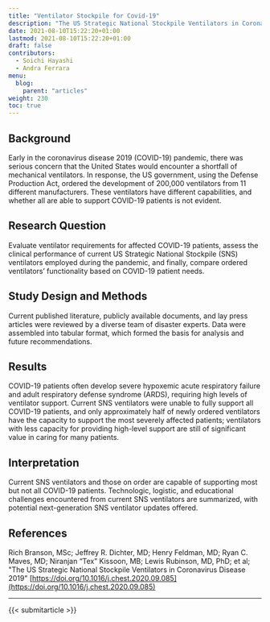 ```yaml
---
title: "Ventilator Stockpile for Covid-19"
description: "The US Strategic National Stockpile Ventilators in Coronavirus Disease 2019"
date: 2021-08-10T15:22:20+01:00
lastmod: 2021-08-10T15:22:20+01:00
draft: false
contributors:
  - Soichi Hayashi
  - Andra Ferrara
menu:
  blog:
    parent: "articles"
weight: 230
toc: true
---
```


## Background

Early in the coronavirus disease 2019 (COVID-19) pandemic, there was serious concern that the United States would encounter a shortfall of mechanical ventilators. In response, the US government, using the Defense Production Act, ordered the development of 200,000 ventilators from 11 different manufacturers. These ventilators have different capabilities, and whether all are able to support COVID-19 patients is not evident.

## Research Question

Evaluate ventilator requirements for affected COVID-19 patients, assess the clinical performance of current US Strategic National Stockpile (SNS) ventilators employed during the pandemic, and finally, compare ordered ventilators’ functionality based on COVID-19 patient needs.

## Study Design and Methods
Current published literature, publicly available documents, and lay press articles were reviewed by a diverse team of disaster experts. Data were assembled into tabular format, which formed the basis for analysis and future recommendations.

## Results

COVID-19 patients often develop severe hypoxemic acute respiratory failure and adult respiratory defense syndrome (ARDS), requiring high levels of ventilator support. Current SNS ventilators were unable to fully support all COVID-19 patients, and only approximately half of newly ordered ventilators have the capacity to support the most severely affected patients; ventilators with less capacity for providing high-level support are still of significant value in caring for many patients.

## Interpretation

Current SNS ventilators and those on order are capable of supporting most but not all COVID-19 patients. Technologic, logistic, and educational challenges encountered from current SNS ventilators are summarized, with potential next-generation SNS ventilator updates offered.

## References

Rich Branson, MSc; Jeffrey R. Dichter, MD; Henry Feldman, MD; Ryan C. Maves, MD; Niranjan “Tex” Kissoon, MB; Lewis Rubinson, MD, PhD; et al; "The US Strategic National Stockpile Ventilators in Coronavirus Disease 2019" [https://doi.org/10.1016/j.chest.2020.09.085](https://doi.org/10.1016/j.chest.2020.09.085)

-----------------------------------------------

{{< submitarticle >}}

